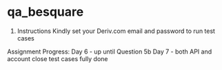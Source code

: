 # qa_besquare
1. Instructions
Kindly set your Deriv.com email and password to run test cases

Assignment Progress:
Day 6 - up until Question 5b
Day 7 - both API and account close test cases fully done
